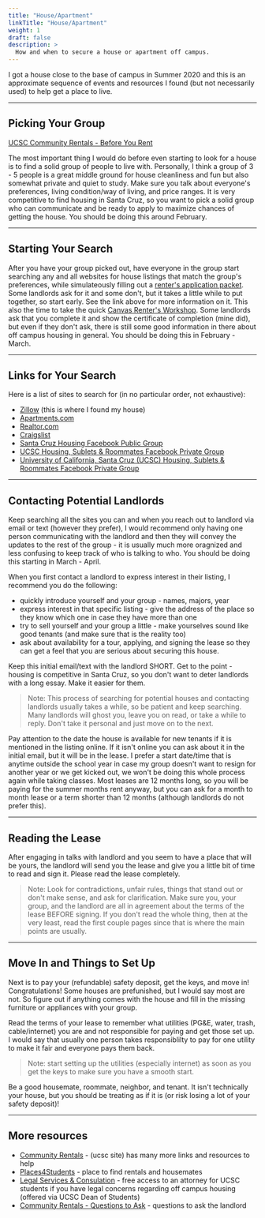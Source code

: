 ```yaml
---
title: "House/Apartment"
linkTitle: "House/Apartment"
weight: 1
draft: false
description: >
  How and when to secure a house or apartment off campus.
---
```


I got a house close to the base of campus in Summer 2020 and this is an approximate sequence of events and resources I found (but not necessarily used) to help get a place to live.

---

## Picking Your Group
[UCSC Community Rentals - Before You Rent](https://communityrentals.ucsc.edu/renters/before-you-rent/index.html)

The most important thing I would do before even starting to look for a house is to find a solid group of people to live with. Personally, I think a group of 3 - 5 people is a great middle ground for house cleanliness and fun but also somewhat private and quiet to study. Make sure you talk about everyone's preferences, living condition/way of living, and price ranges. It is very competitive to find housing in Santa Cruz, so you want to pick a solid group who can communicate and be ready to apply to maximize chances of getting the house. You should be doing this around February.

---

## Starting Your Search
After you have your group picked out, have everyone in the group start searching any and all websites for house listings that match the group's preferences, while simulateously filling out a [renter's application packet](https://communityrentals.ucsc.edu/renters/before-you-rent/rental-application-packet.html). Some landlords ask for it and some don't, but it takes a little while to put together, so start early. See the link above for more information on it. This also the time to take the quick [Canvas Renter's Workshop](https://communityrentals.ucsc.edu/renters-workshop/index.html). Some landlords ask that you complete it and show the certificate of completion (mine did), but even if they don't ask, there is still some good information in there about off campus housing in general. You should be doing this in February - March.

---

## Links for Your Search
Here is a list of sites to search for (in no particular order, not exhaustive):
- [Zillow](https://www.zillow.com/) (this is where I found my house)
- [Apartments.com](https://www.apartments.com/)
- [Realtor.com](https://www.realtor.com/rentals)
- [Craigslist](https://monterey.craigslist.org/)
- [Santa Cruz Housing Facebook Public Group](https://www.facebook.com/groups/1454999854729837)
- [UCSC Housing, Sublets & Roommates Facebook Private Group](https://www.facebook.com/groups/ucscunofficialhousing/)
- [University of California, Santa Cruz (UCSC) Housing, Sublets & Roommates Facebook Private Group](https://www.facebook.com/groups/1450196305292286/)

---

## Contacting Potential Landlords
Keep searching all the sites you can and when you reach out to landlord via email or text (however they prefer), I would recommend only having one person communicating with the landlord and then they will convey the updates to the rest of the group - it is usually much more oragnized and less confusing to keep track of who is talking to who. You should be doing this starting in March - April.

When you first contact a landlord to express interest in their listing, I recommend you do the following:
- quickly introduce yourself and your group - names, majors, year
- express interest in that specific listing - give the address of the place so they know which one in case they have more than one
- try to sell yourself and your group a little - make yourselves sound like good tenants (and make sure that is the reality too)
- ask about availability for a tour, applying, and signing the lease so they can get a feel that you are serious about securing this house.

Keep this initial email/text with the landlord SHORT. Get to the point - housing is competitive in Santa Cruz, so you don't want to deter landlords with a long essay. Make it easier for them.

> Note: This process of searching for potential houses and contacting landlords usually takes a while, so be patient and keep searching. Many landlords will ghost you, leave you on read, or take a while to reply. Don't take it personal and just move on to the next.

Pay attention to the date the house is available for new tenants if it is mentioned in the listing online. If it isn't online you can ask about it in the initial email, but it will be in the lease. I prefer a start date/time that is anytime outside the school year in case my group doesn't want to resign for another year or we get kicked out, we won't be doing this whole process again while taking classes. Most leases are 12 months long, so you will be paying for the summer months rent anyway, but you can ask for a month to month lease or a term shorter than 12 months (although landlords do not prefer this).

---

## Reading the Lease
After engaging in talks with landlord and you seem to have a place that will be yours, the landlord will send you the lease and give you a little bit of time to read and sign it. Please read the lease completely. 

> Note: Look for contradictions, unfair rules, things that stand out or don't make sense, and ask for clarification. Make sure you, your group, and the landlord are all in agreement about the terms of the lease BEFORE signing. If you don't read the whole thing, then at the very least, read the first couple pages since that is where the main points are usually.

---

## Move In and Things to Set Up
Next is to pay your (refundable) safety deposit, get the keys, and move in! Congratulations! Some houses are prefunished, but I would say most are not. So figure out if anything comes with the house and fill in the missing furniture or appliances with your group.

Read the terms of your lease to remember what utilities (PG&E, water, trash, cable/internet) you are and not responsible for paying and get those set up. I would say that usually one person takes responsiblilty to pay for one utility to make it fair and everyone pays them back.

> Note: start setting up the utilities (especially internet) as soon as you get the keys to make sure you have a smooth start.

Be a good housemate, roommate, neighbor, and tenant. It isn't technically your house, but you should be treating as if it is (or risk losing a lot of your safety deposit)!

---

## More resources
- [Community Rentals](https://communityrentals.ucsc.edu/) - (ucsc site) has many more links and resources to help
- [Places4Students](https://www.places4students.com/Places/School?SchoolID=%2f7UnHPDakTw%3d) - place to find rentals and housemates
- [Legal Services & Consulation](https://deanofstudents.ucsc.edu/basic-needs/off-campus-housing-legal-services.html) - free access to an attorney for UCSC students if you have legal concerns regarding off campus housing (offered via UCSC Dean of Students)
- [Community Rentals - Questions to Ask](https://communityrentals.ucsc.edu/renters/before-you-rent/questions-to-ask.html) - questions to ask the landlord
